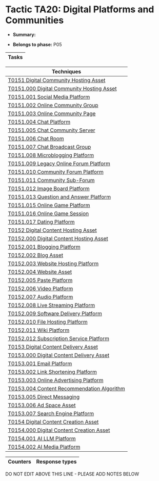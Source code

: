 # Tactic TA20: Digital Platforms and Communities

* **Summary:** 

* **Belongs to phase:** P05



| Tasks |
| ----- |



| Techniques |
| ---------- |
| [T0151 Digital Community Hosting Asset](../../generated_pages/techniques/T0151.md) |
| [T0151.000 Digital Community Hosting Asset](../../generated_pages/techniques/T0151.000.md) |
| [T0151.001 Social Media Platform](../../generated_pages/techniques/T0151.001.md) |
| [T0151.002 Online Community Group](../../generated_pages/techniques/T0151.002.md) |
| [T0151.003 Online Community Page](../../generated_pages/techniques/T0151.003.md) |
| [T0151.004 Chat Platform](../../generated_pages/techniques/T0151.004.md) |
| [T0151.005 Chat Community Server](../../generated_pages/techniques/T0151.005.md) |
| [T0151.006 Chat Room](../../generated_pages/techniques/T0151.006.md) |
| [T0151.007 Chat Broadcast Group](../../generated_pages/techniques/T0151.007.md) |
| [T0151.008 Microblogging Platform](../../generated_pages/techniques/T0151.008.md) |
| [T0151.009 Legacy Online Forum Platform](../../generated_pages/techniques/T0151.009.md) |
| [T0151.010 Community Forum Platform](../../generated_pages/techniques/T0151.010.md) |
| [T0151.011 Community Sub-Forum](../../generated_pages/techniques/T0151.011.md) |
| [T0151.012 Image Board Platform](../../generated_pages/techniques/T0151.012.md) |
| [T0151.013 Question and Answer Platform](../../generated_pages/techniques/T0151.013.md) |
| [T0151.015 Online Game Platform](../../generated_pages/techniques/T0151.015.md) |
| [T0151.016 Online Game Session](../../generated_pages/techniques/T0151.016.md) |
| [T0151.017 Dating Platform](../../generated_pages/techniques/T0151.017.md) |
| [T0152 Digital Content Hosting Asset](../../generated_pages/techniques/T0152.md) |
| [T0152.000 Digital Content Hosting Asset](../../generated_pages/techniques/T0152.000.md) |
| [T0152.001 Blogging Platform](../../generated_pages/techniques/T0152.001.md) |
| [T0152.002 Blog Asset](../../generated_pages/techniques/T0152.002.md) |
| [T0152.003 Website Hosting Platform](../../generated_pages/techniques/T0152.003.md) |
| [T0152.004 Website Asset](../../generated_pages/techniques/T0152.004.md) |
| [T0152.005 Paste Platform](../../generated_pages/techniques/T0152.005.md) |
| [T0152.006 Video Platform](../../generated_pages/techniques/T0152.006.md) |
| [T0152.007 Audio Platform](../../generated_pages/techniques/T0152.007.md) |
| [T0152.008 Live Streaming Platform](../../generated_pages/techniques/T0152.008.md) |
| [T0152.009 Software Delivery Platform](../../generated_pages/techniques/T0152.009.md) |
| [T0152.010 File Hosting Platform](../../generated_pages/techniques/T0152.010.md) |
| [T0152.011 Wiki Platform](../../generated_pages/techniques/T0152.011.md) |
| [T0152.012 Subscription Service Platform](../../generated_pages/techniques/T0152.012.md) |
| [T0153 Digital Content Delivery Asset](../../generated_pages/techniques/T0153.md) |
| [T0153.000 Digital Content Delivery Asset](../../generated_pages/techniques/T0153.000.md) |
| [T0153.001 Email Platform](../../generated_pages/techniques/T0153.001.md) |
| [T0153.002 Link Shortening Platform](../../generated_pages/techniques/T0153.002.md) |
| [T0153.003 Online Advertising Platform](../../generated_pages/techniques/T0153.003.md) |
| [T0153.004 Content Recommendation Algorithm](../../generated_pages/techniques/T0153.004.md) |
| [T0153.005 Direct Messaging](../../generated_pages/techniques/T0153.005.md) |
| [T0153.006 Ad Space Asset](../../generated_pages/techniques/T0153.006.md) |
| [T0153.007 Search Engine Platform](../../generated_pages/techniques/T0153.007.md) |
| [T0154 Digital Content Creation Asset](../../generated_pages/techniques/T0154.md) |
| [T0154.000 Digital Content Creation Asset](../../generated_pages/techniques/T0154.000.md) |
| [T0154.001 AI LLM Platform](../../generated_pages/techniques/T0154.001.md) |
| [T0154.002 AI Media Platform](../../generated_pages/techniques/T0154.002.md) |



| Counters | Response types |
| -------- | -------------- |


DO NOT EDIT ABOVE THIS LINE - PLEASE ADD NOTES BELOW